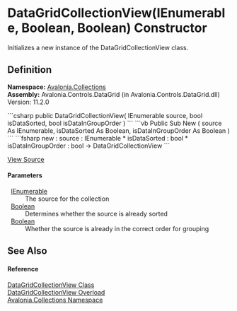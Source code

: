 # DataGridCollectionView(IEnumerable, Boolean, Boolean) Constructor


Initializes a new instance of the DataGridCollectionView class.



## Definition
**Namespace:** <a href="N_Avalonia_Collections">Avalonia.Collections</a>  
**Assembly:** Avalonia.Controls.DataGrid (in Avalonia.Controls.DataGrid.dll) Version: 11.2.0

<Tabs groupId="api-code-preview">
<TabItem value="csharp" label="C#">
```csharp
public DataGridCollectionView(
	IEnumerable source,
	bool isDataSorted,
	bool isDataInGroupOrder
)
```
</TabItem>
<TabItem value="vb" label="VB">
```vb
Public Sub New ( 
	source As IEnumerable,
	isDataSorted As Boolean,
	isDataInGroupOrder As Boolean
)
```
</TabItem>
<TabItem value="fsharp" label="F#">
```fsharp
new : 
        source : IEnumerable * 
        isDataSorted : bool * 
        isDataInGroupOrder : bool -> DataGridCollectionView
```
</TabItem>
</Tabs>



<a href="https://github.com/AvaloniaUI/Avalonia/tree/master/src/Avalonia.Controls.DataGrid/Collections/DataGridCollectionView.cs#L69" title="View the source code">View Source</a>



#### Parameters
<dl><dt>  <a href="https://learn.microsoft.com/dotnet/api/system.collections.ienumerable" target="_blank" rel="noopener noreferrer">IEnumerable</a></dt><dd>The source for the collection</dd><dt>  <a href="https://learn.microsoft.com/dotnet/api/system.boolean" target="_blank" rel="noopener noreferrer">Boolean</a></dt><dd>Determines whether the source is already sorted</dd><dt>  <a href="https://learn.microsoft.com/dotnet/api/system.boolean" target="_blank" rel="noopener noreferrer">Boolean</a></dt><dd>Whether the source is already in the correct order for grouping</dd></dl>

## See Also


#### Reference
<a href="T_Avalonia_Collections_DataGridCollectionView">DataGridCollectionView Class</a>  
<a href="Overload_Avalonia_Collections_DataGridCollectionView__ctor">DataGridCollectionView Overload</a>  
<a href="N_Avalonia_Collections">Avalonia.Collections Namespace</a>  
